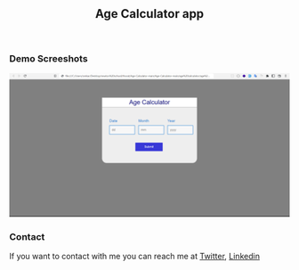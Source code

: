 <div align="center">

  <br />
  <br />

  <h2 align="center">Age Calculator app</h2>

</div>

<br />

### Demo Screeshots

![Age Calculator app Desktop Demo](/Screenshot-01.png "Desktop Demo")

### Contact

If you want to contact with me you can reach me at [Twitter](https://twitter.com/unknown_tht),
[Linkedin](https://www.linkedin.com/in/shripad-thorat-14278213b)
